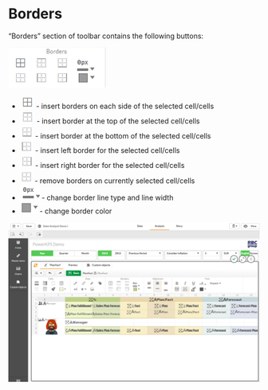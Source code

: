 # Borders

“Borders” section of toolbar contains the following buttons:

![](../.gitbook/assets/image%20%2840%29.png)

* ![](../.gitbook/assets/image%20%283%29.png) - 
  insert borders on each side of the selected cell/cells
* ![](../.gitbook/assets/image%20%2814%29.png) - 
  insert border at the top of the selected cell/cells
* ![](../.gitbook/assets/image%20%28122%29.png) - 
  insert border at the bottom of the selected cell/cells
* ![](../.gitbook/assets/image%20%2847%29.png) - 
  insert left border for the selected cell/cells
* ![](../.gitbook/assets/image%20%28117%29.png) - 
  insert right border for the selected cell/cells
* ![](../.gitbook/assets/image%20%2881%29.png) - 
  remove borders on currently selected cell/cells
* ![](../.gitbook/assets/image%20%2822%29.png) - 
  change border line type and line width
* ![](../.gitbook/assets/image%20%28104%29.png) - 
  change border color

![](../.gitbook/assets/2019-04-02_12-01-39.gif)

